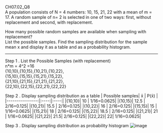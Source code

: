CH07.02_Q8  
A population consists of N = 4 numbers: 10, 15, 21, 22 with a mean of m = 17. 
A random sample of n= 2 is selected in one of two ways: first, without replacement and second, with replacement. 

How many possible random samples are available when sampling with replacement?  
List the possible samples. Find the sampling distribution for the sample mean x and display it as a table and as a probability histogram.

-----
Step 1 . List the Possible Samples (with replacement)  
n*m = 4^2 =16  
{10,10},{10,15},{10,21},{10,22},  
{15,10},{15,15},{15,21},{15,22},  
{21,10},{21,15},{21,21},{21,22},  
{22,10},{22,15},{22,21},{22,22} 

Step 2 . Display sampling distribution as a table
| Possible samples|   x̄ |      P(x̄) | 
|----------------:|:----:|:----:|
|{10,10}| 10 | 1/16=0.0625|
|{10,15}| 12.5 | 2/16=0.125|
|{10,21}| 15.5 | 2/16=0.125|
|{10,22}| 16 | 2/16=0.125|
|{15,15}| 15 | 1/16=0.0625|
|{15,21}| 18 | 2/16=0.125|
|{15,22}| 18.5 | 2/16=0.125|
|{21,21}| 21 | 1/16=0.0625|
|{21,22}| 21.5| 2/16=0.125|
|{22,22}| 22| 1/16=0.0625|

Step 3 . Display sampling distribution as probability histogram
![image](https://github.com/user-attachments/assets/32d94c3f-ac28-4c3d-b691-4d1b1839671a)
